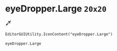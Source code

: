 # eyeDropper.Large `20x20`
<img src="/img/eyeDropper.Large.png" width=20 height=20>

``` CSharp
EditorGUIUtility.IconContent("eyeDropper.Large")
```
```
eyeDropper.Large
```
